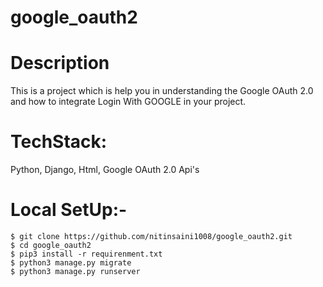# google_oauth2
# Description 
This is a project which is help you in understanding the Google OAuth 2.0 and how to integrate Login With GOOGLE in your project.

# TechStack:
Python, Django, Html, Google OAuth 2.0 Api's

# Local SetUp:-

    $ git clone https://github.com/nitinsaini1008/google_oauth2.git
    $ cd google_oauth2
    $ pip3 install -r requirenment.txt
    $ python3 manage.py migrate
    $ python3 manage.py runserver
